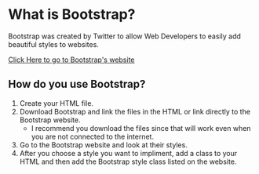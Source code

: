 # What is Bootstrap?
Bootstrap was created by Twitter to allow Web Developers to easily add beautiful styles to websites. 

[Click Here to go to Bootstrap's website](http://getbootstrap.com/)

## How do you use Bootstrap?
1. Create your HTML file.
2. Download Bootstrap and link the files in the HTML or link directly to the Bootstrap website.
	* I recommend you download the files since that will work even when you are not connected to the internet.
3. Go to the Bootstrap website and look at their styles. 
4. After you choose a style you want to impliment, add a class to your HTML and then add the Bootstrap style class listed on the website.

